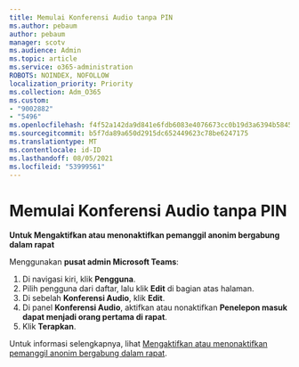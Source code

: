 ```yaml
---
title: Memulai Konferensi Audio tanpa PIN
ms.author: pebaum
author: pebaum
manager: scotv
ms.audience: Admin
ms.topic: article
ms.service: o365-administration
ROBOTS: NOINDEX, NOFOLLOW
localization_priority: Priority
ms.collection: Adm_O365
ms.custom:
- "9002882"
- "5496"
ms.openlocfilehash: f4f52a142da9d841e6fdb6083e4076673cc0b19d3a6394b58455c3f4f7580f5b
ms.sourcegitcommit: b5f7da89a650d2915dc652449623c78be6247175
ms.translationtype: MT
ms.contentlocale: id-ID
ms.lasthandoff: 08/05/2021
ms.locfileid: "53999561"
---
```

# <a name="start-an-audio-conference-without-a-pin"></a>Memulai Konferensi Audio tanpa PIN

**Untuk Mengaktifkan atau menonaktifkan pemanggil anonim bergabung dalam rapat**

Menggunakan **pusat admin Microsoft Teams**:

1. Di navigasi kiri, klik **Pengguna**.
2. Pilih pengguna dari daftar, lalu klik **Edit** di bagian atas halaman.
3. Di sebelah **Konferensi Audio**, klik **Edit**.
4. Di panel **Konferensi Audio**, aktifkan atau nonaktifkan **Penelepon masuk dapat menjadi orang pertama di rapat**.
5. Klik **Terapkan**.

Untuk informasi selengkapnya, lihat [Mengaktifkan atau menonaktifkan pemanggil anonim bergabung dalam rapat](https://docs.microsoft.com/microsoftteams/start-an-audio-conference-over-the-phone-without-a-pin-in-teams).
